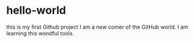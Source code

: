 # hello-world
this is my first Github project
I am a new comer of the GitHub world. I am learning this wondful tools.
